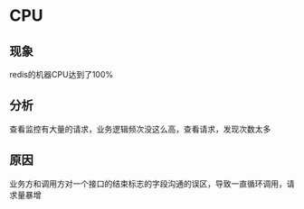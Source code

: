 # CPU

## 现象

redis的机器CPU达到了100%

## 分析

查看监控有大量的请求，业务逻辑频次没这么高，查看请求，发现次数太多

## 原因

业务方和调用方对一个接口的结束标志的字段沟通的误区，导致一直循环调用，请求量暴增
